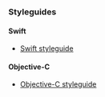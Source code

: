 ### Styleguides

#### Swift
- [Swift styleguide](/iOS/CodeStyles/Code-Style-Swift.md)

#### Objective-C
- [Objective-C styleguide](/iOS/CodeStyles/Code-Style-Objective-C.md)
